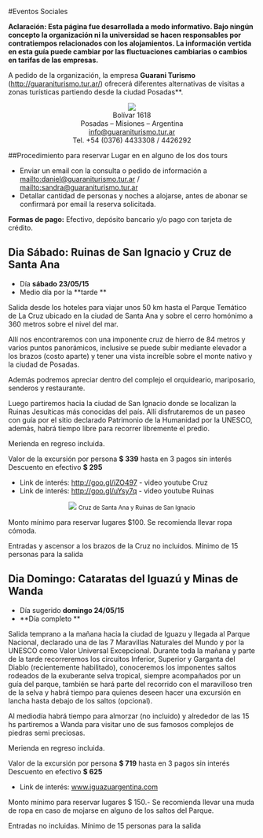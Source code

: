 #Eventos Sociales

**Aclaración: Esta página fue desarrollada a modo informativo. Bajo ningún
concepto la organización ni la universidad se hacen
responsables por contratiempos relacionados con los alojamientos.
La información vertida en esta guía puede cambiar por las fluctuaciones
cambiarias o cambios en tarifas de las empresas.**

A pedido de la organización, la empresa
**Guarani Turismo** (<http://guaraniturismo.tur.ar/>) ofrecerá diferentes alternativas
de visitas a zonas turísticas partiendo desde la ciudad Posadas**.

<div style="text-align:center">
    <a href="http://guaraniturismo.tur.ar/" target="_blank">
        <img src ="https://github.com/scipy-latinamerica/scipyla2015/raw/master/hotels/imgs/guarani.png" />
    </a><br>
    Bolívar 1618<br>
    Posadas – Misiones – Argentina<br>
    <a href="mailto:info@guaraniturismo.tur.ar">info@guaraniturismo.tur.ar</a><br>
    Tel. +54 (0376) 4433308 / 4426292
</div>

##Procedimiento para reservar Lugar en en alguno de los dos tours

-   Enviar un email con la consulta o pedido de información a
    <mailto:daniel@guaraniturismo.tur.ar> /
    <mailto:sandra@guaraniturismo.tur.ar>
-   Detallar cantidad de personas y noches a alojarse, antes de abonar se
    confirmará por email la reserva solicitada.

**Formas de pago:** Efectivo, depósito bancario y/o pago con tarjeta de crédito.


## **Dia Sábado:** Ruinas de San Ignacio y Cruz de Santa Ana

- Día **sábado 23/05/15**
- Medio día por la **tarde
**

Salida desde los hoteles para viajar unos 50 km hasta el Parque Temático de La
Cruz ubicado en la ciudad de Santa Ana y sobre el cerro homónimo a 360 metros
sobre el nivel del mar.

Allí nos encontraremos con una imponente cruz de hierro de 84 metros y varios
puntos panorámicos, inclusive se puede subir mediante elevador a los brazos
(costo aparte) y tener una vista increíble sobre el monte nativo y la ciudad
de Posadas.

Además podremos apreciar dentro del complejo el orquideario, mariposario,
senderos y restaurante.

Luego partiremos hacia la ciudad de San Ignacio donde se localizan la Ruinas
Jesuíticas más conocidas del país. Allí disfrutaremos de un paseo con guía por
el sitio declarado Patrimonio de la Humanidad por la UNESCO, además, habrá
tiempo libre para recorrer libremente el predio.

Merienda en regreso incluida.

Valor de la excursión por persona **$ 339** hasta en 3 pagos sin interés
Descuento en efectivo **$ 295**

- Link de interés: http://goo.gl/iZO497 - video youtube Cruz
- Link de interés: http://goo.gl/uYsy7q - video youtube Ruinas

<div style="text-align:center">
    <img src ="https://raw.githubusercontent.com/scipy-latinamerica/scipyla2015/master/tours/imgs/si.jpg" />
    <small>Cruz de Santa Ana y Ruinas de San Ignacio</small>
</div>

Monto mínimo para reservar lugares $100. Se recomienda llevar ropa cómoda.

Entradas y ascensor a los brazos de la Cruz no incluidos. Mínimo de 15 personas para la salida


## **Dia Domingo:** Cataratas del Iguazú y Minas de Wanda

- Día sugerido **domingo 24/05/15**
- **Día completo
**

Salida temprano a la mañana hacia la ciudad de Iguazu y llegada al Parque Nacional, declarado una de las 7 Maravillas Naturales del Mundo y por la UNESCO como Valor Universal Excepcional. Durante toda la mañana y parte de la tarde recorreremos los circuitos Inferior, Superior y Garganta del Diablo (recientemente habilitado), conoceremos los imponentes saltos rodeados de la exuberante selva tropical, siempre acompañados por un guía del parque, también se hará parte del recorrido con el maravilloso tren de la selva y habrá tiempo para quienes deseen hacer una excursión en lancha hasta debajo de los saltos (opcional).

Al mediodía habrá tiempo para almorzar (no incluido) y alrededor de las 15 hs partiremos a Wanda para visitar uno de sus famosos complejos de piedras semi preciosas.

Merienda en regreso incluida.

Valor de la excursión por persona **$ 719** hasta en 3 pagos sin interés
Descuento en efectivo **$ 625**

- Link de interés: www.iguazuargentina.com

Monto mínimo para reservar lugares $ 150.-
Se recomienda llevar una muda de ropa en caso de mojarse en alguno de los saltos del Parque.

Entradas no incluidas. Mínimo de 15 personas para la salida
